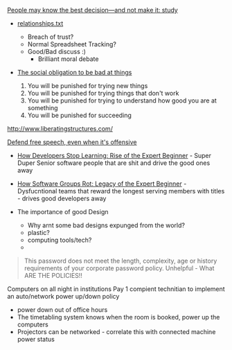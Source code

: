 [People may know the best decision—and not make it: study](https://medicalxpress.com/news/2020-04-people-decisionand.html)

* [relationships.txt](https://twitter.com/redditships/status/1254112940078387205)
    * Breach of trust?
    * Normal Spreadsheet Tracking?
    * Good/Bad discuss :)
        * Brilliant moral debate

* [The social obligation to be bad at things](https://notebook.drmaciver.com/posts/2020-02-29-10:30.html)
    1. You will be punished for trying new things
    2. You will be punished for trying things that don't work
    3. You will be punished for trying to understand how good you are at something
    4. You will be punished for succeeding


http://www.liberatingstructures.com/


[Defend free speech, even when it's offensive](https://www.latimes.com/opinion/story/2020-06-19/protests-free-speech-first-amendment)


* [How Developers Stop Learning: Rise of the Expert Beginner](https://daedtech.com/how-developers-stop-learning-rise-of-the-expert-beginner/) - Super Duper Senior software people that are shit and drive the good ones away
* [How Software Groups Rot: Legacy of the Expert Beginner](https://daedtech.com/how-software-groups-rot-legacy-of-the-expert-beginner/) - Dysfucntional teams that reward the longest serving members with titles - drives good developers away

* The importance of good Design
    * Why arnt some bad designs expunged from the world?
    * plastic?
    * computing tools/tech?
    * 


> This password does not meet the length, complexity, age or history requirements of your corporate password policy.
Unhelpful - What ARE THE POLICIES!!

Computers on all night in institutions
Pay 1 compient technitian to implement an auto/network power up/down policy
* power down out of office hours
* The timetabling system knows when the room is booked, power up the computers
* Projectors can be networked - correlate this with connected machine power status